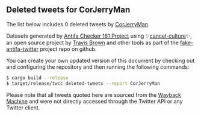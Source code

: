 ## Deleted tweets for CorJerryMan

The list below includes 0 deleted tweets by
[CorJerryMan](https://twitter.com/CorJerryMan).



Datasets generated by [Antifa Checker 161 Project](https://twitter.com/antifacheck161) using ✨[cancel-culture](https://github.com/travisbrown/cancel-culture)✨, an open source project by 
[Travis Brown](https://twitter.com/travisbrown) and other tools as part of the 
[fake-antifa-twitter](https://github.com/antifacheck161/fake-antifa-twitter) project repo on github.

You can create your own updated version of this document by checking out and configuring the
repository and then running the following commands:

```bash
$ cargo build --release
$ target/release/twcc deleted-tweets --report CorJerryMan
```

Please note that all tweets quoted here are sourced from the
[Wayback Machine](https://web.archive.org) and were not directly accessed through the Twitter API or
any Twitter client.

